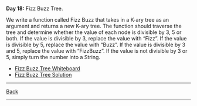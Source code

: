 **Day 18:** Fizz Buzz Tree.

We write a function called Fizz Buzz that takes in a K-ary tree as an argument and returns a new K-ary tree. The function should traverse the tree and determine whether the value of each node is divisible by 3, 5 or both. If the value is divisible by 3, replace the value with “Fizz”. If the value is divisible by 5, replace the value with “Buzz”. If the value is divisible by 3 and 5, replace the value with “FizzBuzz”. If the value is not divisible by 3 or 5, simply turn the number into a String.

- [Fizz Buzz Tree Whiteboard](../../assets/fizz-buzz.png)
- [Fizz Buzz Tree Solution](fizz-buzz-tree.js)

---
[Back](../../README.md)

---
